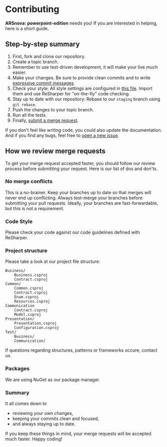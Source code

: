 # Contributing

**ARSnova: powerpoint-edition** needs you! If you are interested in helping, here is a short guide.

## Step-by-step summary

1. First, fork and clone our repository.
2. Create a topic branch.
3. Remember to use test-driven development, it will make your live much easier.
4. Make your changes. Be sure to provide clean commits and to write [expressive commit messages][commit-message].
5. Check your style: All style settings are configured in [this file][settings]. Import them and use ReSharper for "on-the-fly" code checking.
6. Stay up to date with our repository: Rebase to our `staging` branch using `git rebase`.
7. Push the changes to your topic branch.
8. Run all the tests.
9. Finally, [submit a merge request][merge-request].

If you don't feel like writing code, you could also update the documentation. And if you find any bugs, feel free to [open a new issue][new-issue].

[settings]: https://git.thm.de/arsnova/powerpoint-integration/blob/staging/projectSettings.DotSettings
[commit-message]: http://tbaggery.com/2008/04/19/a-note-about-git-commit-messages.html
[merge-request]: https://git.thm.de/arsnova/powerpoint-integration/merge_requests/new
[new-issue]: https://git.thm.de/arsnova/powerpoint-integration/issues/new

## How we review merge requests

To get your merge request accepted faster, you should follow our review process before submitting your request. Here is our list of dos and don'ts.

### No merge conflicts

This is a no-brainer. Keep your branches up to date so that merges will never end up conflicting. Always test-merge your branches before submitting your pull requests. Ideally, your branches are fast-forwardable, but this is not a requirement.

### Code Style

Please check your code against our code guidelines defined with ReSharper.

### Project structure

Please take a look at our project file structure:

```
Business/
    Business.csproj
    Contract.csproj
Common/
    Common.csproj
    Contract.csproj
    Enum.csproj
    Resources.csproj
Communication
    Contract.csproj
    Model.csproj
Presentation/
    Presentation.csproj
    Configuration.csproj
Test/
    Business/
    Communication/
```
			
If questions regarding structures, patterns or frameworks occure, contact us.

### Packages

We are using NuGet as our package manager.

### Summary

It all comes down to

* reviewing your own changes,
* keeping your commits clean and focused,
* and always staying up to date.

If you keep these things in mind, your merge requests will be accepted much faster. Happy coding!
